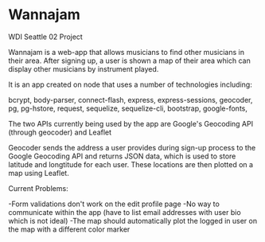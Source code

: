 # Wannajam
WDI Seattle 02 Project

Wannajam is a web-app that allows musicians to find other musicians in their area. After signing up, a user is shown a map of their area which can display other musicians by instrument played.

It is an app created on node that uses a number of technologies including:

bcrypt,
body-parser,
connect-flash,
express,
express-sessions,
geocoder,
pg,
pg-hstore,
request,
sequelize,
sequelize-cli,
bootstrap,
google-fonts,

The two APIs currently being used by the app are Google's Geocoding API (through geocoder) and Leaflet

Geocoder sends the address a user provides during sign-up process to the Google Geocoding API and returns JSON data, which is used to store latitude and longtitude for each user. These locations are then plotted on a map using Leaflet.

Current Problems:

-Form validations don't work on the edit profile page
-No way to communicate within the app (have to list email addresses with user bio which is not ideal)
-The map should automatically plot the logged in user on the map with a different color marker